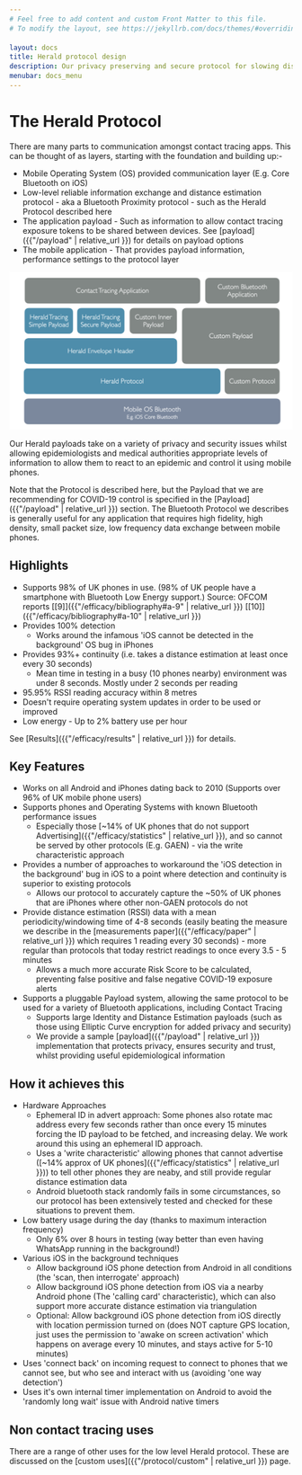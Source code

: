 ```yaml
---
# Feel free to add content and custom Front Matter to this file.
# To modify the layout, see https://jekyllrb.com/docs/themes/#overriding-theme-defaults

layout: docs
title: Herald protocol design
description: Our privacy preserving and secure protocol for slowing disease spread
menubar: docs_menu
---
```


# The Herald Protocol

There are many parts to communication amongst contact tracing apps. This can be thought of as layers, starting with the foundation and building up:-

- Mobile Operating System (OS) provided communication layer (E.g. Core Bluetooth on iOS)
- Low-level reliable information exchange and distance estimation protocol - aka a Bluetooth Proximity protocol - such as the Herald Protocol described here
- The application payload - Such as information to allow contact tracing exposure tokens to be shared between devices. See [payload]({{"/payload" | relative_url }}) for details on payload options
- The mobile application - That provides payload information, performance settings to the protocol layer

![Protocol and Payload layers diagram](../images/ProtocolStack.png)

Our Herald payloads take on a variety of privacy and security issues whilst allowing epidemiologists and medical authorities appropriate levels of information to allow them to react to an epidemic and control it using mobile phones.

Note that the Protocol is described here, but the Payload that we are recommending for COVID-19 control is specified in the [Payload]({{"/payload" | relative_url }}) section. The Bluetooth Protocol we describes is generally useful for any application that requires high fidelity, high density, small packet size, low frequency data exchange between mobile phones.

## Highlights

- Supports 98% of UK phones in use. (98% of UK people have a smartphone with Bluetooth Low Energy support.) Source: OFCOM reports [[9]]({{"/efficacy/bibliography#a-9" | relative_url }}) [[10]]({{"/efficacy/bibliography#a-10" | relative_url }}) 
- Provides 100% detection 
  - Works around the infamous 'iOS cannot be detected in the background' OS bug in iPhones
- Provides 93%+ continuity (i.e. takes a distance estimation at least once every 30 seconds)
  - Mean time in testing in a busy (10 phones nearby) environment was under 8 seconds. Mostly under 2 seconds per reading
- 95.95% RSSI reading accuracy within 8 metres
- Doesn't require operating system updates in order to be used or improved
- Low energy - Up to 2% battery use per hour

See [Results]({{"/efficacy/results" | relative_url }}) for details.

## Key Features

- Works on all Android and iPhones dating back to 2010 (Supports over 96% of UK mobile phone users)
- Supports phones and Operating Systems with known Bluetooth performance issues
  - Especially those [~14% of UK phones that do not support Advertising]({{"/efficacy/statistics" | relative_url }}), and so cannot be served by other protocols (E.g. GAEN) - via the write characteristic approach
- Provides a number of approaches to workaround the 'iOS detection in the background' bug in iOS to a point where detection and continuity is superior to existing protocols
  - Allows our protocol to accurately capture the ~50% of UK phones that are iPhones where other non-GAEN protocols do not
- Provide distance estimation (RSSI) data with a mean periodicity/windowing time of 4-8 seconds (easily beating the measure we describe in the [measurements paper]({{"/efficacy/paper" | relative_url }}) which requires 1 reading every 30 seconds) - more regular than protocols that today restrict readings to once every 3.5 - 5 minutes
  - Allows a much more accurate Risk Score to be calculated, preventing false positive and false negative COVID-19 exposure alerts
- Supports a pluggable Payload system, allowing the same protocol to be used for a variety of Bluetooth applications, including Contact Tracing
  - Supports large Identity and Distance Estimation payloads (such as those using Elliptic Curve encryption for added privacy and security)
  - We provide a sample [payload]({{"/payload" | relative_url }}) implementation that protects privacy, ensures security and trust, whilst providing useful epidemiological information

## How it achieves this

- Hardware Approaches
  - Ephemeral ID in advert approach: Some phones also rotate mac address every few seconds rather than once every 15 minutes forcing the ID payload to be fetched, and increasing delay. We work around this using an ephemeral ID approach.
  - Uses a 'write characteristic' allowing phones that cannot advertise ([~14% approx of UK phones]({{"/efficacy/statistics" | relative_url }})) to tell other phones they are neaby, and still provide regular distance estimation data
  - Android bluetooth stack randomly fails in some circumstances, so our protocol has been extensively tested and checked for these situations to prevent them.
- Low battery usage during the day (thanks to maximum interaction frequency)
  - Only 6% over 8 hours in testing (way better than even having WhatsApp running in the background!)
- Various iOS in the background techniques
  - Allow background iOS phone detection from Android in all conditions (the 'scan, then interrogate' approach)
  - Allow background iOS phone detection from iOS via a nearby Android phone (The 'calling card' characteristic), which can also support more accurate distance estimation via triangulation
  - Optional: Allow background iOS phone detection from iOS directly with location permission turned on (does NOT capture GPS location, just uses the permission to 'awake on screen activation' which happens on average every 10 minutes, and stays active for 5-10 minutes)
- Uses 'connect back' on incoming request to connect to phones that we cannot see, but who see and interact with us (avoiding 'one way detection')
- Uses it's own internal timer implementation on Android to avoid the 'randomly long wait' issue with Android native timers

## Non contact tracing uses

There are a range of other uses for the low level Herald protocol. These are discussed on the [custom uses]({{"/protocol/custom" | relative_url }}) page.

